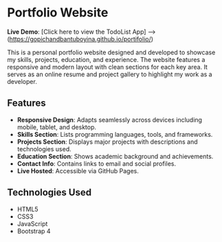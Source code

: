 # Portfolio Website

**Live Demo**:
[Click here to view the TodoList App]
--> (https://gopichandbantuboyina.github.io/portifolio/)

This is a personal portfolio website designed and developed to showcase my skills, projects, education, and experience. The website features a responsive and modern layout with clean sections for each key area. It serves as an online resume and project gallery to highlight my work as a developer.

## Features

- **Responsive Design**: Adapts seamlessly across devices including mobile, tablet, and desktop.
- **Skills Section**: Lists programming languages, tools, and frameworks.
- **Projects Section**: Displays major projects with descriptions and technologies used.
- **Education Section**: Shows academic background and achievements.
- **Contact Info**: Contains links to email and social profiles.
- **Live Hosted**: Accessible via GitHub Pages.

## Technologies Used

- HTML5
- CSS3
- JavaScript
- Bootstrap 4
